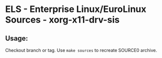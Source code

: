 # ELS - Enterprise Linux/EuroLinux Sources - xorg-x11-drv-sis
 
## Usage:
  Checkout branch or tag. Use `make sources` to recreate  SOURCE0 archive.
